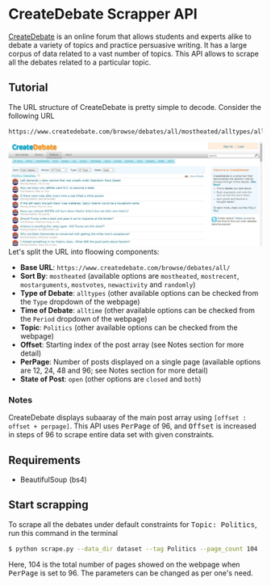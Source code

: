 # CreateDebate Scrapper API
[CreateDebate](https://www.createdebate.com/) is an online forum that allows students and experts alike to debate a variety of topics and practice persuasive writing. It has a large corpus of data related to a vast number of topics. This API allows to scrape all the debates related to a particular topic.
## Tutorial
The URL structure of CreateDebate is pretty simple to decode. Consider the following URL
```
https://www.createdebate.com/browse/debates/all/mostheated/alltypes/alltime/Politics/0/24/open
```
![](CreateDebate.JPG)
Let's split the URL into floowing components:
* __Base URL__: `https://www.createdebate.com/browse/debates/all/`
* __Sort By__: `mostheated` (available options are `mostheated`, `mostrecent`, `mostarguments`, `mostvotes`, `newactivity` and `randomly`)
* __Type of Debate__: `alltypes` (other available options can be checked from the `Type` dropdown of the webpage)
* __Time of Debate__: `alltime` (other available options can be checked from the `Period` dropdown of the webpage)
* __Topic__: `Politics` (other available options can be checked from the webpage)
* __Offset__: Starting index of the post array (see Notes section for more detail)
* __PerPage__: Number of posts displayed on a single page (available options are 12, 24, 48 and 96; see Notes section for more detail)
* __State of Post__: `open` (other options are `closed` and `both`)

### Notes
CreateDebate displays subaaray of the main post array using `[offset : offset + perpage]`. This API uses <kbd>PerPage</kbd> of 96, and <kbd>Offset</kbd> is increased in steps of 96 to scrape entire data set with given constraints.

## Requirements
* BeautifulSoup (bs4)

## Start scrapping
To scrape all the debates under default constraints for <kbd>Topic: Politics</kbd>, run this command in the terminal
```bash
$ python scrape.py --data_dir dataset --tag Politics --page_count 104
```
Here, 104 is the total number of pages showed on the webpage when <kbd>PerPage</kbd> is set to 96. The parameters can be changed as per one's need.
